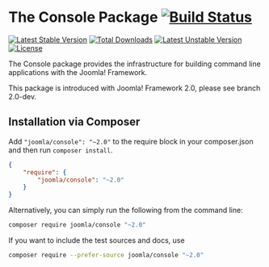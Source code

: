 # The Console Package [![Build Status](https://travis-ci.org/joomla-framework/console.png?branch=master)](https://travis-ci.org/joomla-framework/console)

[![Latest Stable Version](https://poser.pugx.org/joomla/console/v/stable)](https://packagist.org/packages/joomla/console) [![Total Downloads](https://poser.pugx.org/joomla/console/downloads)](https://packagist.org/packages/joomla/console) [![Latest Unstable Version](https://poser.pugx.org/joomla/console/v/unstable)](https://packagist.org/packages/joomla/console) [![License](https://poser.pugx.org/joomla/console/license)](https://packagist.org/packages/joomla/console)

The Console package provides the infrastructure for building command line applications with the Joomla! Framework.

This package is introduced with Joomla! Framework 2.0, please see branch 2.0-dev.

## Installation via Composer

Add `"joomla/console": "~2.0"` to the require block in your composer.json and then run `composer install`.

```json
{
	"require": {
		"joomla/console": "~2.0"
	}
}
```

Alternatively, you can simply run the following from the command line:

```sh
composer require joomla/console "~2.0"
```

If you want to include the test sources and docs, use

```sh
composer require --prefer-source joomla/console "~2.0"
```
